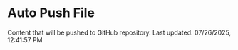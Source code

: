 # Auto Push File

Content that will be pushed to GitHub repository.
Last updated: 07/26/2025, 12:41:57 PM